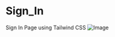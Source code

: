 # Sign_In
Sign In Page using Tailwind CSS
![Image](https://github.com/user-attachments/assets/e96b3b4c-cbbe-43b3-9cb1-44f2d9414e0f)
